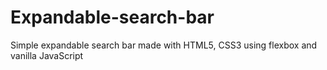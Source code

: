 # Expandable-search-bar
Simple expandable search bar made with HTML5, CSS3 using flexbox and vanilla JavaScript
